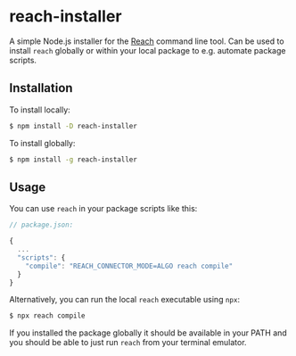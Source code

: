 # reach-installer

A simple Node.js installer for the [Reach](https://reach.sh) command line tool. Can be used to install `reach` globally or within your local package to e.g. automate package scripts.

## Installation
To install locally:
```bash
$ npm install -D reach-installer
```

To install globally:
```bash
$ npm install -g reach-installer
```

## Usage
You can use `reach` in your package scripts like this:
```js
// package.json:

{
  ...
  "scripts": {
    "compile": "REACH_CONNECTOR_MODE=ALGO reach compile"
  }
}
```

Alternatively, you can run the local `reach` executable using `npx`:
```bash
$ npx reach compile
```

If you installed the package globally it should be available in your PATH and you should be able to just run `reach` from your terminal emulator.
